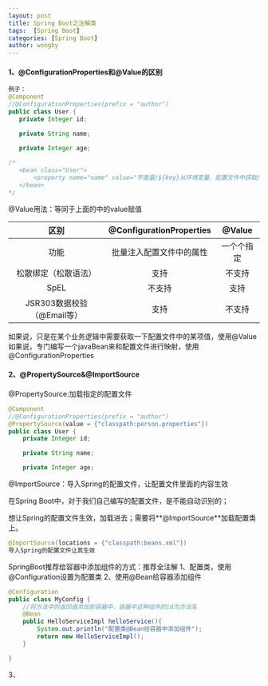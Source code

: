 ```yaml
---
layout: post
title: Spring Boot之注解类
tags:  [Spring Boot]
categories: [Spring Boot]
author: wonghy
---
```


#### 	1、@ConfigurationProperties和@Value的区别

 ```java
例子：
@Component
//@ConfigurationProperties(prefix = "author")
public class User {
    private Integer id;

    private String name;

    private Integer age;
    
/*
    <bean class="User">
        <property name="name" value="字面量/${key}从环境变量、配置文件中获取/#{spEL}"></property>
    </bean>
*/
 ```
@Value用法：等同于上面的<property>中的value赋值

| 区别 |  @ConfigurationProperties    |   @Value   |
| :---: | :--: | :--: |
| 功能 |   批量注入配置文件中的属性   |  一个个指定    |
|  松散绑定（松散语法）     |   支持   |  不支持    |
|   SpEL    |  不支持    |   支持   |
|   JSR303数据校验（@Email等）   |   支持   |   不支持   |
如果说，只是在某个业务逻辑中需要获取一下配置文件中的某项值，使用@Value
如果说，专门编写一个javaBean来和配置文件进行映射，使用@ConfigurationProperties



#### 2、@PropertySource&@ImportSource
@PropertySource:加载指定的配置文件

```java
@Component
//@ConfigurationProperties(prefix = "author")
@PropertySource(value = {"classpath:person.properties"})
public class User {
    private Integer id;

    private String name;

    private Integer age;
```
@ImportSource：导入Spring的配置文件，让配置文件里面的内容生效

在Spring Boot中，对于我们自己编写的配置文件，是不能自动识别的；

想让Spring的配置文件生效，加载进去；需要将**@ImportSource**加载配置类上。

```java
@ImportSource(locations = {"classpath:beans.xml"})
导入Spring的配置文件让其生效
```
SpringBoot推荐给容器中添加组件的方式：推荐全注解
1、配置类，使用@Configuration设置为配置类
2、使用@Bean给容器添加组件
```java
@Configuration
public class MyConfig {
    //将方法中的返回值添加到容器中，容器中这种组件的id为方法名
    @Bean
    public HelloServiceImpl helloService(){
        System.out.println("配置类@Bean给容器中添加组件");
        return new HelloServiceImpl();
    }

}
```



3、